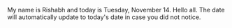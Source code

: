 My name is Rishabh and today is Tuesday, November 14. Hello all. The date will automatically update to today's date in case you did not notice.
